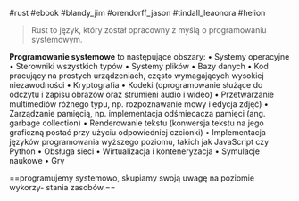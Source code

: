#rust #ebook #blandy_jim 
#orendorff_jason
#tindall_leaonora
#helion 

> Rust to język, który został opracowny z myślą o programowaniu systemowym.

**Programowanie systemowe** to następujące obszary:
• Systemy operacyjne
• Sterowniki wszystkich typów
• Systemy plików
• Bazy danych
• Kod pracujący na prostych urządzeniach, często wymagających wysokiej niezawodności
• Kryptografia
• Kodeki (oprogramowanie służące do odczytu i zapisu obrazów oraz strumieni audio i wideo)
• Przetwarzanie multimediów różnego typu, np. rozpoznawanie mowy i edycja zdjęć)
• Zarządzanie pamięcią, np. implementacja odśmiecacza pamięci (ang. garbage collection)
• Renderowanie tekstu (konwersja tekstu na jego graficzną postać przy użyciu odpowiedniej czcionki)
• Implementacja języków programowania wyższego poziomu, takich jak JavaScript czy Python
• Obsługa sieci
• Wirtualizacja i konteneryzacja
• Symulacje naukowe
• Gry

==programujemy systemowo, skupiamy swoją uwagę na poziomie wykorzy-
stania zasobów.==






